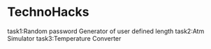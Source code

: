 # TechnoHacks
task1:Random password Generator of user defined length
task2:Atm Simulator
task3:Temperature Converter

